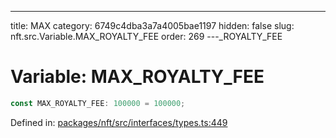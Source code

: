 ---
title: MAX
category: 6749c4dba3a7a4005bae1197
hidden: false
slug: nft.src.Variable.MAX_ROYALTY_FEE
order: 269
---\_ROYALTY\_FEE

# Variable: MAX\_ROYALTY\_FEE

```ts
const MAX_ROYALTY_FEE: 100000 = 100000;
```

Defined in: [packages/nft/src/interfaces/types.ts:449](https://github.com/zkcloudworker/minatokens-lib/blob/main/packages/nft/src/interfaces/types.ts#L449)
